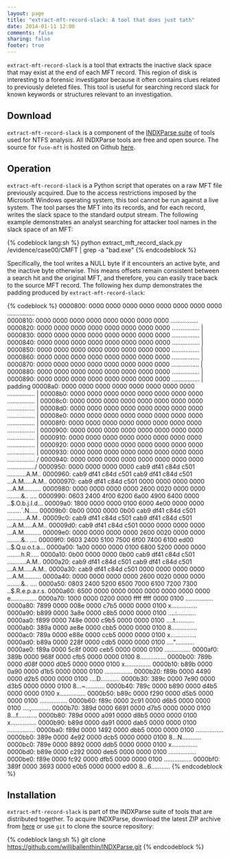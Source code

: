 ```yaml
---
layout: page
title: "extract-mft-record-slack: A tool that does just tath"
date: 2014-01-11 12:00
comments: false
sharing: false
footer: true
---
```


`extract-mft-record-slack` is a tool that extracts the inactive slack 
space that may exist at the end of each MFT record. This region of disk
is interesting to a forensic investigator because it often contains clues
related to previously deleted files. This tool is useful for searching
record slack for known keywords or structures relevant to an investigation.

Download
--------
`extract-mft-record-slack` is a component of the 
[INDXParse suite](http://www.williballenthin.com/forensics/mft/indxparse)
of tools used for NTFS analysis. All INDXParse tools are free and open source.
The source for `fuse-mft` is hosted on Github 
[here](https://github.com/williballenthin/INDXParse/blob/master/fuse-mft.py).


Operation
---------
`extract-mft-record-slack` is a Python script that operates on a raw MFT
file previously acquired. Due to the access restrictions imposed by the 
Microsoft Windows operating system, this tool cannot be run against a live
system. The tool parses the MFT into its records, and for each record, 
writes the slack space to the standard output stream. The following example
demonstrates an analyst searching for attacker tool names in the slack space
of an MFT:

{% codeblock lang:sh %}
python extract_mft_record_slack.py /evidence/case00/CMFT | grep -a "bad.exe"
{% endcodeblock %}


Specifically, the 
tool writes a NULL byte if it encounters an active byte, and the inactive
byte otherwise. This means offsets remain consistent between a search hit
and the original MFT, and therefore, you can easily trace back to the 
source MFT record. The following hex dump demonstrates the padding
produced by `extract-mft-record-slack`:

{% codeblock %}
0000800: 0000 0000 0000 0000 0000 0000 0000 0000  ................\
0000810: 0000 0000 0000 0000 0000 0000 0000 0000  ................ \
0000820: 0000 0000 0000 0000 0000 0000 0000 0000  ................  |
0000830: 0000 0000 0000 0000 0000 0000 0000 0000  ................  |
0000840: 0000 0000 0000 0000 0000 0000 0000 0000  ................  |
0000850: 0000 0000 0000 0000 0000 0000 0000 0000  ................  |
0000860: 0000 0000 0000 0000 0000 0000 0000 0000  ................  |
0000870: 0000 0000 0000 0000 0000 0000 0000 0000  ................  |
0000880: 0000 0000 0000 0000 0000 0000 0000 0000  ................  |
0000890: 0000 0000 0000 0000 0000 0000 0000 0000  ................  | padding
00008a0: 0000 0000 0000 0000 0000 0000 0000 0000  ................  |
00008b0: 0000 0000 0000 0000 0000 0000 0000 0000  ................  |
00008c0: 0000 0000 0000 0000 0000 0000 0000 0000  ................  |
00008d0: 0000 0000 0000 0000 0000 0000 0000 0000  ................  |
00008e0: 0000 0000 0000 0000 0000 0000 0000 0000  ................  |
00008f0: 0000 0000 0000 0000 0000 0000 0000 0000  ................  |
0000900: 0000 0000 0000 0000 0000 0000 0000 0000  ................  |
0000910: 0000 0000 0000 0000 0000 0000 0000 0000  ................  |
0000920: 0000 0000 0000 0000 0000 0000 0000 0000  ................  |
0000930: 0000 0000 0000 0000 0000 0000 0000 0000  ................ / 
0000940: 0000 0000 0000 0000 0000 0000 0000 0000  ................/
0000950: 0000 0000 0000 0000 cab9 df41 c84d c501  ...........A.M..
0000960: cab9 df41 c84d c501 cab9 df41 c84d c501  ...A.M.....A.M..
0000970: cab9 df41 c84d c501 0000 0000 0000 0000  ...A.M..........
0000980: 0000 0000 0000 0000 2600 0020 0000 0000  ........&.. ....
0000990: 0603 2400 4f00 6200 6a00 4900 6400 0000  ..$.O.b.j.I.d...
00009a0: 1800 0000 0000 0100 6000 4e00 0000 0000  ........`.N.....
00009b0: 0b00 0000 0000 0b00 cab9 df41 c84d c501  ...........A.M..
00009c0: cab9 df41 c84d c501 cab9 df41 c84d c501  ...A.M.....A.M..
00009d0: cab9 df41 c84d c501 0000 0000 0000 0000  ...A.M..........
00009e0: 0000 0000 0000 0000 2600 0020 0000 0000  ........&.. ....
00009f0: 0603 2400 5100 7500 6f00 7400 6100 ed00  ..$.Q.u.o.t.a...
0000a00: 1a00 0000 0000 0100 6800 5200 0000 0000  ........h.R.....
0000a10: 0b00 0000 0000 0b00 cab9 df41 c84d c501  ...........A.M..
0000a20: cab9 df41 c84d c501 cab9 df41 c84d c501  ...A.M.....A.M..
0000a30: cab9 df41 c84d c501 0000 0000 0000 0000  ...A.M..........
0000a40: 0000 0000 0000 0000 2600 0020 0000 0000  ........&.. ....
0000a50: 0803 2400 5200 6500 7000 6100 7200 7300  ..$.R.e.p.a.r.s.
0000a60: 6500 0000 0000 0000 0000 0000 0000 0000  e...............
0000a70: 1000 0000 0200 0000 ffff ffff 0000 0100  ................
0000a80: 7899 0000 008e 0000 c7b5 0000 0000 0100  x...............
0000a90: b899 0000 3a8e 0000 c8b5 0000 0000 0100  ....:...........
0000aa0: f899 0000 748e 0000 c9b5 0000 0000 0100  ....t...........
0000ab0: 389a 0000 ae8e 0000 cbb5 0000 0000 0100  8...............
0000ac0: 789a 0000 e88e 0000 ccb5 0000 0000 0100  x...............
0000ad0: b89a 0000 228f 0000 cdb5 0000 0000 0100  ...."...........
0000ae0: f89a 0000 5c8f 0000 ceb5 0000 0000 0100  ....\...........
0000af0: 389b 0000 968f 0000 cfb5 0000 0000 0100  8...............
0000b00: 789b 0000 d08f 0000 d0b5 0000 0000 0100  x...............
0000b10: b89b 0000 0a90 0000 d1b5 0000 0000 0100  ................
0000b20: f89b 0000 4490 0000 d2b5 0000 0000 0100  ....D...........
0000b30: 389c 0000 7e90 0000 d3b5 0000 0000 0100  8...~...........
0000b40: 789c 0000 b890 0000 d4b5 0000 0000 0100  x...............
0000b50: b89c 0000 f290 0000 d5b5 0000 0000 0100  ................
0000b60: f89c 0000 2c91 0000 d6b5 0000 0000 0100  ....,...........
0000b70: 389d 0000 6691 0000 d7b5 0000 0000 0100  8...f...........
0000b80: 789d 0000 a091 0000 d8b5 0000 0000 0100  x...............
0000b90: b89d 0000 da91 0000 dab5 0000 0000 0100  ................
0000ba0: f89d 0000 1492 0000 dbb5 0000 0000 0100  ................
0000bb0: 389e 0000 4e92 0000 dcb5 0000 0000 0100  8...N...........
0000bc0: 789e 0000 8892 0000 ddb5 0000 0000 0100  x...............
0000bd0: b89e 0000 c292 0000 deb5 0000 0000 0100  ................
0000be0: f89e 0000 fc92 0000 dfb5 0000 0000 0100  ................
0000bf0: 389f 0000 3693 0000 e0b5 0000 0000 ed00  8...6...........
{% endcodeblock %}


Installation
------------
`extract-mft-record-slack` is part of the INDXParse suite of tools that are distributed
together. To acquire INDXParse, download the latest ZIP archive from 
[here](https://github.com/williballenthin/INDXParse/archive/master.zip) or use
`git` to clone the source repository:

{% codeblock lang:sh %}
git clone https://github.com/williballenthin/INDXParse.git
{% endcodeblock %}

